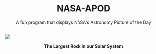 <div align="center">
  <h1>
    NASA-APOD
  </h1>
</div>
  
<div align="center">
  A fun program that displays NASA's Astronomy Picture of the Day
</div>

<br>

![](https://apod.nasa.gov/apod/image/2301/PaleBlueDotOrig_Voyager1_960.jpg)

<p align = "center">
  <b>The Largest Rock in our Solar System</b>
</p>
